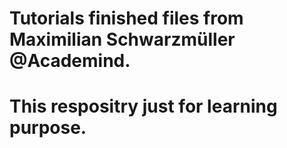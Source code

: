 # Tutorials finished files from Maximilian Schwarzmüller @Academind.
# This respositry just for learning purpose.

